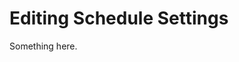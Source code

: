 [title]: # (Editing Schedule Settings)
[tags]: # (XXX)
[priority]: # (3155)
# Editing Schedule Settings
Something here.
